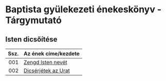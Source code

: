 # Baptista gyülekezeti énekeskönyv - Tárgymutató

## Isten dicsőítése

| Ssz. | Az ének címe/kezdete |
| ---: | :------------------- |
| 001 | [Zengd Isten nevét](../../collections/baptista_gyulekezeti_enekeskonyv/001.xml) |
| 002 | [Dicsérjétek az Urat](../../collections/baptista_gyulekezeti_enekeskonyv/002.xml) |

